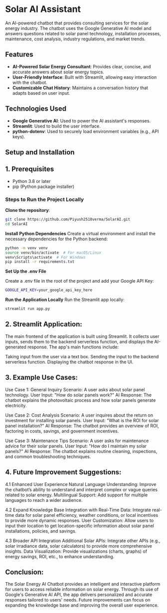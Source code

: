# Solar AI Assistant


An AI-powered chatbot that provides consulting services for the solar energy industry. The chatbot uses the Google Generative AI model and answers questions related to solar panel technology, installation processes, maintenance, cost analysis, industry regulations, and market trends.

## Features
- **AI-Powered Solar Energy Consultant**: Provides clear, concise, and accurate answers about solar energy topics.
- **User-Friendly Interface**: Built with Streamlit, allowing easy interaction with the chatbot.
- **Customizable Chat History**: Maintains a conversation history that adapts based on user input.
  
## Technologies Used
- **Google Generative AI**: Used to power the AI assistant's responses.
- **Streamlit**: Used to build the user interface.
- **python-dotenv**: Used to securely load environment variables (e.g., API keys).

## Setup and Installation

## 1. Prerequisites
- Python 3.8 or later
- pip (Python package installer)

### Steps to Run the Project Locally

**Clone the repository**:
   ```bash
   git clone https://github.com/Piyush2510verma/SolarAI.git
   cd SolarAI
```
**Install Python Dependencies**
Create a virtual environment and install the necessary dependencies for the Python backend:

```bash
python -m venv venv
source venv/bin/activate  # For macOS/Linux
venv\Scripts\activate  # For Windows
pip install -r requirements.txt
```

**Set Up the .env File**

Create a .env file in the root of the project and add your Google API Key:
```bash
GOOGLE_API_KEY=your_google_api_key_here
```
**Run the Application Locally**
Run the Streamlit app locally:
```bash
streamlit run app.py
```

## 2. Streamlit Application:

The main frontend of the application is built using Streamlit. It collects user inputs, sends them to the backend serverless function, and displays the AI-generated response. The app's main functions include:

Taking input from the user via a text box.
Sending the input to the backend serverless function.
Displaying the chatbot response in the UI.


## 3. Example Use Cases:

Use Case 1: General Inquiry
Scenario: A user asks about solar panel technology.
User Input: "How do solar panels work?"
AI Response: The chatbot explains the photovoltaic process and how solar panels generate electricity.

Use Case 2: Cost Analysis
Scenario: A user inquires about the return on investment for installing solar panels.
User Input: "What is the ROI for solar panel installation?"
AI Response: The chatbot provides an overview of ROI, factoring in costs, savings, and government incentives.

Use Case 3: Maintenance Tips
Scenario: A user asks for maintenance advice for their solar panels.
User Input: "How do I maintain my solar panels?"
AI Response: The chatbot explains routine cleaning, inspections, and common troubleshooting techniques.



## 4. Future Improvement Suggestions:

4.1 Enhanced User Experience
Natural Language Understanding: Improve the chatbot’s ability to understand and interpret complex or vague queries related to solar energy.
Multilingual Support: Add support for multiple languages to reach a wider audience.

4.2 Expand Knowledge Base
Integration with Real-Time Data: Integrate real-time data for solar panel efficiency, weather conditions, or local incentives to provide more dynamic responses.
User Customization: Allow users to input their location to get location-specific information about solar panel installations, policies, and savings.

4.3 Broader API Integration
Additional Solar APIs: Integrate other APIs (e.g., solar irradiance data, solar calculators) to provide more comprehensive insights.
Data Visualization: Provide visualizations (charts, graphs) of energy savings, ROI, etc., to enhance understanding.

## Conclusion:

The Solar Energy AI Chatbot provides an intelligent and interactive platform for users to access reliable information on solar energy. Through its use of Google's Generative AI API, the app delivers personalized and accurate responses tailored to users' needs. Future improvements can focus on expanding the knowledge base and improving the overall user experience.
